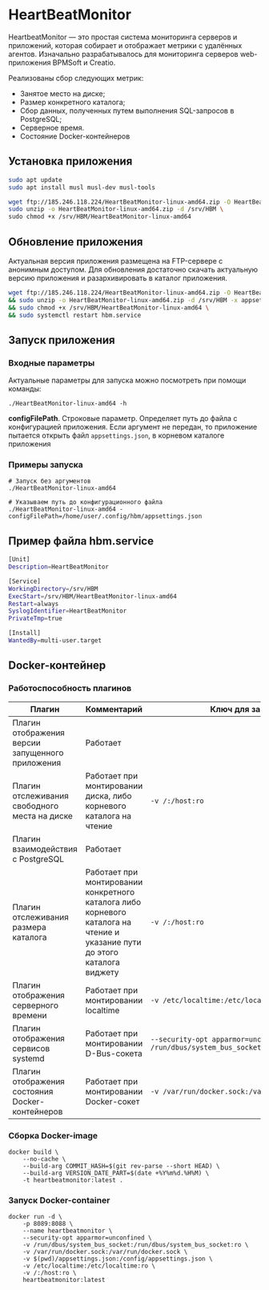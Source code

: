 # HeartBeatMonitor

HeartbeatMonitor — это простая система мониторинга серверов и приложений, которая собирает и отображает метрики с удалённых агентов.
Изначально разрабатывалось для мониторинга серверов web-приложения BPMSoft и Creatio.

Реализованы сбор следующих метрик:

- Занятое место на диске;
- Размер конкретного каталога;
- Сбор данных, полученных путем выполнения SQL-запросов в PostgreSQL;
- Серверное время.
- Состояние Docker-контейнеров 

## Установка приложения

``` bash
sudo apt update
sudo apt install musl musl-dev musl-tools

wget ftp://185.246.118.224/HeartBeatMonitor-linux-amd64.zip -O HeartBeatMonitor-linux-amd64.zip
sudo unzip -o HeartBeatMonitor-linux-amd64.zip -d /srv/HBM \
sudo chmod +x /srv/HBM/HeartBeatMonitor-linux-amd64
```

## Обновление приложения

Актуальная версия приложения размещена на FTP-сервере с анонимным доступом.
Для обновления достаточно скачать актуальную версию приложения и разархивировать в каталог приложения.

``` bash
wget ftp://185.246.118.224/HeartBeatMonitor-linux-amd64.zip -O HeartBeatMonitor-linux-amd64.zip \
&& sudo unzip -o HeartBeatMonitor-linux-amd64.zip -d /srv/HBM -x appsettings.json \
&& sudo chmod +x /srv/HBM/HeartBeatMonitor-linux-amd64 \
&& sudo systemctl restart hbm.service
```

## Запуск приложения

### Входные параметры

Актуальные параметры для запуска можно посмотреть при помощи команды:

``` shell
./HeartBeatMonitor-linux-amd64 -h
```

**configFilePath**. Строковые параметр. Определяет путь до файла с конфигурацией приложения.
    Если аргумент не передан, то приложение пытается открыть файл `appsettings.json`, в корневом каталоге приложения

### Примеры запуска

``` shell 
# Запуск без аргументов
./HeartBeatMonitor-linux-amd64

# Указываем путь до конфигурационного файла
./HeartBeatMonitor-linux-amd64 -configFilePath=/home/user/.config/hbm/appsettings.json
```


## Пример файла hbm.service

``` bash
[Unit]
Description=HeartBeatMonitor

[Service]
WorkingDirectory=/srv/HBM
ExecStart=/srv/HBM/HeartBeatMonitor-linux-amd64
Restart=always
SyslogIdentifier=HeartBeatMonitor
PrivateTmp=true

[Install]
WantedBy=multi-user.target
```


## Docker-контейнер

### Работоспособность плагинов

| Плагин                                           | Комментарий                                                                                                                | Ключ для запуска docker run                                                                        |
| ------------------------------------------------ | -------------------------------------------------------------------------------------------------------------------------- | -------------------------------------------------------------------------------------------------- |
| Плагин отображения версии запущенного приложения | Работает                                                                                                                   |                                                                                                    |
| Плагин отслеживания свободного места на диске    | Работает при монтировании диска, либо корневого каталога на чтение                                                         | `-v /:/host:ro`                                                                                    |
| Плагин взаимодействия с PostgreSQL               | Работает                                                                                                                   |                                                                                                    |
| Плагин отслеживания размера каталога             | Работает при монтировании конкретного каталога либо корневого каталога на чтение и указание пути до этого каталога виджету | `-v /:/host:ro`                                                                                    |
| Плагин отображения серверного времени            | Работает при монтировании localtime                                                                                        | `-v /etc/localtime:/etc/localtime:ro`                                                              |
| Плагин отображения сервисов systemd              | Работает при монтировании D-Bus-сокета                                                                                     | `--security-opt apparmor=unconfined -v /run/dbus/system_bus_socket:/run/dbus/system_bus_socket:ro` |
| Плагин отображения состояния Docker-контейнеров  | Работает при монтировании Docker-сокет                                                                                     | `-v /var/run/docker.sock:/var/run/docker.sock`                                                     |


### Сборка Docker-image

``` shell
docker build \
    --no-cache \
    --build-arg COMMIT_HASH=$(git rev-parse --short HEAD) \
    --build-arg VERSION_DATE_PART=$(date +%Y%m%d.%H%M) \
    -t heartbeatmonitor:latest .
```

### Запуск Docker-container

``` shell
docker run -d \
    -p 8089:8088 \
    --name heartbeatmonitor \
    --security-opt apparmor=unconfined \
    -v /run/dbus/system_bus_socket:/run/dbus/system_bus_socket:ro \
    -v /var/run/docker.sock:/var/run/docker.sock \
    -v $(pwd)/appsettings.json:/config/appsettings.json \
    -v /etc/localtime:/etc/localtime:ro \
    -v /:/host:ro \
    heartbeatmonitor:latest
```
